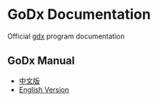 # GoDx Documentation

Official [gdx](https://github.com/DxChainNetwork/godx) program documentation

## GoDx Manual
* [中文版](./gdx/gdx-manual/manual_ch.md)
* [English Version](./gdx/gdx-manual/manual_en.md)
  
